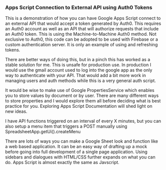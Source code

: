 ### Apps Script Connection to External API using Auth0 Tokens
This is a demonstration of how you can have Google Apps Script connect to an external API that would accept a token generated by Auth0. This requires an Auth0 account as well as an API that will authorize requests that include an Auth0 token. This is using the Machine-to-Machine Auth0 method. Not exclusive to Auth0, this code can be adopted to be used with Firebase or a custom authentication server. It is only an example of using and refreshing tokens.

There are better ways of doing this, but in a pinch this has worked as a stable solution for me. This is unsafe for production use. In production I would use the gmail account used to log into the google app as the only way to authenticate with your API. That would add a bit more work in managing users and auth methods while this is a very general auth script.

It would be wise to make use of Google PropertiesService which enables you to store values by document or by user. There are many different ways to store properties and I would explore them all before deciding what is best practice for you. Exploring Apps Script Documentation will shed light on new ideas.

I have API functions triggered on an interval of every X minutes, but you can also setup a menu item that triggers a POST manually using SpreadsheetApp.getUi().createMenu

There are lots of ways you can make a Google Sheet look and function like a web based application. It can be an easy way of drafting up a mock before going into full development of a single page application. Using sidebars and dialogues with HTML/CSS further expands on what you can do. Apps Script is almost exactly the same as Javscript.
